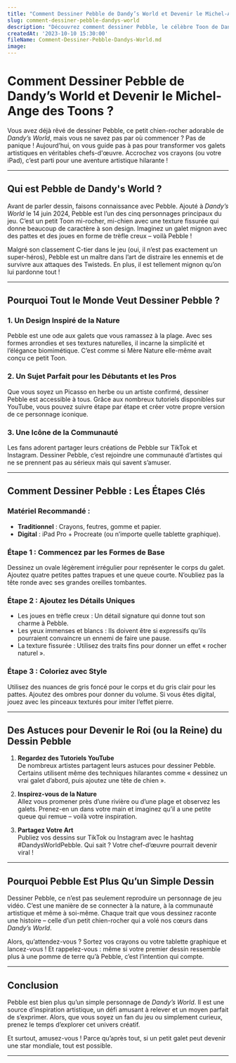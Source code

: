 ```yaml
---
title: "Comment Dessiner Pebble de Dandy’s World et Devenir le Michel-Ange des Toons ?"
slug: comment-dessiner-pebble-dandys-world
description: "Découvrez comment dessiner Pebble, le célèbre Toon de Dandy’s World, avec nos astuces hilarantes et des infos uniques. Transformez vos galets en chefs-d'œuvre artistiques !"
createdAt: '2023-10-10 15:30:00'
fileName: Comment-Dessiner-Pebble-Dandys-World.md
image: 
---
```


# Comment Dessiner Pebble de Dandy’s World et Devenir le Michel-Ange des Toons ?

Vous avez déjà rêvé de dessiner Pebble, ce petit chien-rocher adorable de *Dandy’s World*, mais vous ne savez pas par où commencer ? Pas de panique ! Aujourd’hui, on vous guide pas à pas pour transformer vos galets artistiques en véritables chefs-d'œuvre. Accrochez vos crayons (ou votre iPad), c’est parti pour une aventure artistique hilarante !

---

## Qui est Pebble de Dandy's World ?

Avant de parler dessin, faisons connaissance avec Pebble. Ajouté à *Dandy’s World* le 14 juin 2024, Pebble est l’un des cinq personnages principaux du jeu. C’est un petit Toon mi-rocher, mi-chien avec une texture fissurée qui donne beaucoup de caractère à son design. Imaginez un galet mignon avec des pattes et des joues en forme de trèfle creux – voilà Pebble !

Malgré son classement C-tier dans le jeu (oui, il n’est pas exactement un super-héros), Pebble est un maître dans l’art de distraire les ennemis et de survivre aux attaques des Twisteds. En plus, il est tellement mignon qu’on lui pardonne tout !

---

## Pourquoi Tout le Monde Veut Dessiner Pebble ?

### 1. **Un Design Inspiré de la Nature**
Pebble est une ode aux galets que vous ramassez à la plage. Avec ses formes arrondies et ses textures naturelles, il incarne la simplicité et l’élégance biomimétique. C’est comme si Mère Nature elle-même avait conçu ce petit Toon.

### 2. **Un Sujet Parfait pour les Débutants et les Pros**
Que vous soyez un Picasso en herbe ou un artiste confirmé, dessiner Pebble est accessible à tous. Grâce aux nombreux tutoriels disponibles sur YouTube, vous pouvez suivre étape par étape et créer votre propre version de ce personnage iconique.

### 3. **Une Icône de la Communauté**
Les fans adorent partager leurs créations de Pebble sur TikTok et Instagram. Dessiner Pebble, c’est rejoindre une communauté d’artistes qui ne se prennent pas au sérieux mais qui savent s’amuser.

---

## Comment Dessiner Pebble : Les Étapes Clés

### Matériel Recommandé :
- **Traditionnel** : Crayons, feutres, gomme et papier.
- **Digital** : iPad Pro + Procreate (ou n’importe quelle tablette graphique).

### Étape 1 : **Commencez par les Formes de Base**
Dessinez un ovale légèrement irrégulier pour représenter le corps du galet. Ajoutez quatre petites pattes trapues et une queue courte. N’oubliez pas la tête ronde avec ses grandes oreilles tombantes.

### Étape 2 : **Ajoutez les Détails Uniques**
- Les joues en trèfle creux : Un détail signature qui donne tout son charme à Pebble.
- Les yeux immenses et blancs : Ils doivent être si expressifs qu’ils pourraient convaincre un ennemi de faire une pause.
- La texture fissurée : Utilisez des traits fins pour donner un effet « rocher naturel ».

### Étape 3 : **Coloriez avec Style**
Utilisez des nuances de gris foncé pour le corps et du gris clair pour les pattes. Ajoutez des ombres pour donner du volume. Si vous êtes digital, jouez avec les pinceaux texturés pour imiter l’effet pierre.

---

## Des Astuces pour Devenir le Roi (ou la Reine) du Dessin Pebble

1. **Regardez des Tutoriels YouTube**  
De nombreux artistes partagent leurs astuces pour dessiner Pebble. Certains utilisent même des techniques hilarantes comme « dessinez un vrai galet d’abord, puis ajoutez une tête de chien ».

2. **Inspirez-vous de la Nature**  
Allez vous promener près d’une rivière ou d’une plage et observez les galets. Prenez-en un dans votre main et imaginez qu’il a une petite queue qui remue – voilà votre inspiration.

3. **Partagez Votre Art**  
Publiez vos dessins sur TikTok ou Instagram avec le hashtag #DandysWorldPebble. Qui sait ? Votre chef-d’œuvre pourrait devenir viral !

---

## Pourquoi Pebble Est Plus Qu’un Simple Dessin

Dessiner Pebble, ce n’est pas seulement reproduire un personnage de jeu vidéo. C’est une manière de se connecter à la nature, à la communauté artistique et même à soi-même. Chaque trait que vous dessinez raconte une histoire – celle d’un petit chien-rocher qui a volé nos cœurs dans *Dandy’s World*.

Alors, qu’attendez-vous ? Sortez vos crayons ou votre tablette graphique et lancez-vous ! Et rappelez-vous : même si votre premier dessin ressemble plus à une pomme de terre qu’à Pebble, c’est l’intention qui compte.

---

## Conclusion

Pebble est bien plus qu’un simple personnage de *Dandy’s World*. Il est une source d’inspiration artistique, un défi amusant à relever et un moyen parfait de s’exprimer. Alors, que vous soyez un fan du jeu ou simplement curieux, prenez le temps d’explorer cet univers créatif.

Et surtout, amusez-vous ! Parce qu’après tout, si un petit galet peut devenir une star mondiale, tout est possible.

---